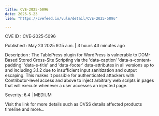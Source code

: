 ```yaml
---
title: CVE-2025-5096
date: 2025-5-23
lien: "https://cvefeed.io/vuln/detail/CVE-2025-5096"

---
```


CVE ID : CVE-2025-5096

Published :  May 23
2025
9:15 a.m. | 3 hours
43 minutes ago

Description : The TablePress plugin for WordPress is vulnerable to DOM-Based Stored Cross-Site Scripting via the 'data-caption'
'data-s-content-padding'
'data-s-title'
and 'data-footer' data-attributes in all versions up to
and including
3.1.2 due to insufficient input sanitization and output escaping. This makes it possible for authenticated attackers
with Contributor-level access and above
to inject arbitrary web scripts in pages that will execute whenever a user accesses an injected page.

Severity: 6.4 | MEDIUM

Visit the link for more details
such as CVSS details
affected products
timeline
and more...
